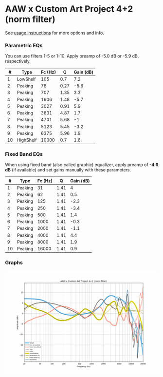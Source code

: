 # AAW x Custom Art Project 4+2 (norm filter)
See [usage instructions](https://github.com/jaakkopasanen/AutoEq#usage) for more options and info.

### Parametric EQs
You can use filters 1-5 or 1-10. Apply preamp of -5.0 dB or -5.9 dB, respectively.

|   # | Type      |   Fc (Hz) |    Q |   Gain (dB) |
|-----|-----------|-----------|------|-------------|
|   1 | LowShelf  |       105 | 0.7  |         7.2 |
|   2 | Peaking   |        78 | 0.27 |        -5.6 |
|   3 | Peaking   |       707 | 1.35 |         3.3 |
|   4 | Peaking   |      1606 | 1.48 |        -5.7 |
|   5 | Peaking   |      3027 | 0.91 |         5.9 |
|   6 | Peaking   |      3831 | 4.87 |         1.7 |
|   7 | Peaking   |      4701 | 5.68 |        -1   |
|   8 | Peaking   |      5123 | 5.45 |        -3.2 |
|   9 | Peaking   |      6375 | 5.96 |         1.9 |
|  10 | HighShelf |     10000 | 0.7  |         1.6 |

### Fixed Band EQs
When using fixed band (also called graphic) equalizer, apply preamp of **-4.6 dB** (if available) and set gains manually with these parameters.

|   # | Type    |   Fc (Hz) |    Q |   Gain (dB) |
|-----|---------|-----------|------|-------------|
|   1 | Peaking |        31 | 1.41 |         4   |
|   2 | Peaking |        62 | 1.41 |         0.5 |
|   3 | Peaking |       125 | 1.41 |        -2.3 |
|   4 | Peaking |       250 | 1.41 |        -3.4 |
|   5 | Peaking |       500 | 1.41 |         1.4 |
|   6 | Peaking |      1000 | 1.41 |        -0.3 |
|   7 | Peaking |      2000 | 1.41 |        -1.1 |
|   8 | Peaking |      4000 | 1.41 |         4.4 |
|   9 | Peaking |      8000 | 1.41 |         1.9 |
|  10 | Peaking |     16000 | 1.41 |         0.9 |

### Graphs
![](./AAW%20x%20Custom%20Art%20Project%204+2%20(norm%20filter).png)
